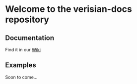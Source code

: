 # Welcome to the verisian-docs repository

## Documentation

Find it in our [Wiki](https://github.com/verisianHQ/verisian-docs/wiki)

## Examples

Soon to come...
